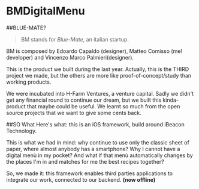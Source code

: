 # BMDigitalMenu

##BLUE-MATE?
>BM stands for _Blue-Mate_, an italian startup.

BM is composed by Edoardo Capaldo (designer), Matteo Comisso (me! developer) and Vincenzo Marco Palmieri(designer).

This is the product we built during the last year. Actually, this is the THIRD project we made, but the others are more like proof-of-concept/study than working products.

We were incubated into H-Farm Ventures, a venture capital.
Sadly we didn't get any financial round to continue our dream, but we built this kinda-product that maybe could be useful. We learnt so much from the open source projects that we want to give some cents back.

##SO What
Here's what: this is an iOS framework, build around iBeacon Technology.

This is what we had in mind: why continue to use only the classic sheet of paper, where almost anybody has a smartphone? Why I cannot have a digital menù in my pocket? And what if that menù automatically changes by the places I'm in and matches for me the best recipes together?

So, we made it: this framework enables third parties applications to integrate our work, connected to our backend. **(now offline)**
